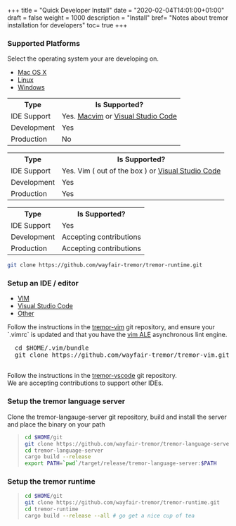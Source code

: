 +++
title = "Quick Developer Install"
date = "2020-02-04T14:01:00+01:00"
draft = false
weight = 1000
description = "Install"
bref= "Notes about tremor installation for developers"
toc= true
+++

<h3 class="section-head" id="h-platforms"><a href="#h-platforms"></a>Supported Platforms</h3>

Select the operating system your are developing on.

<nav class="tabs" data-component="tabs">
  <ul>
    <li class="active">
      <a href="#os-macosx">Mac OS X</a>
    </li>
    <li>
      <a href="#os-linux">Linux</a>
    </li>
    <li>
      <a href="#os-windows">Windows</a>
    </li>
  </ul>
</nav>

<div id="os-macosx">
  <table class="bordered striped">
    <tr><th class="w20">Type</th><th>Is Supported?</th></tr>
    <tr><td>IDE Support</td><td>Yes. <a href="https://macvim-dev.github.io/macvim/">Macvim</a> or <a href="https://code.visualstudio.com">Visual Studio Code</a></td></tr>
    <tr><td>Development</td><td>Yes</td></tr>
    <tr><td>Production</td><td>No</td></tr>
  </table>
</div>

<div id="os-linux">
  <table class="bordered striped">
    <tr><th class="w20">Type</th><th>Is Supported?</th></tr>
    <tr><td>IDE Support</td><td>Yes. Vim ( out of the box ) or <a href="https://code.visualstudio.com">Visual Studio Code</a></td></tr>
    <tr><td>Development</td><td>Yes</td></tr>
    <tr><td>Production</td><td>Yes</td></tr>
  </table>
</div>

<div id="os-windows">
  <table class="bordered striped">
    <tr><th class="w20">Type</th><th>Is Supported?</th></tr>
    <tr><td>IDE Support</td><td>Yes</td></tr>
    <tr><td>Development</td><td>Accepting contributions</td></tr>
    <tr><td>Production</td><td>Accepting contributions</td></tr>
  </table>
</div>

```bash
git clone https://github.com/wayfair-tremor/tremor-runtime.git
```

<h3 class="section-head" id="h-ide"><a href="#h-ide"></a>Setup an IDE / editor</h3>
<nav class="tabs" data-component="tabs">
  <ul>
    <li class="active">
      <a href="#ide-vim">VIM</a>
    </li>
    <li>
      <a href="#ide-vscode">Visual Studio Code</a>
    </li>
    <li>
      <a href="#ide-other">Other</a>
    </li>
  </ul>
</nav>


<div id="ide-vim">
  Follow the instructions in the <a href="https://github.com/wayfair-tremor/tremor-vim">tremor-vim</a> git repository, and
  ensure your `.vimrc` is updated and that you have the <a href="https://github.com/dense-analysis/ale">vim ALE</a> asynchronous
  lint engine.
  
  <pre>
  cd $HOME/.vim/bundle
  git clone https://github.com/wayfair-tremor/tremor-vim.git
  </pre>

</pre>

</div>

<div id="ide-vscode">
  Follow the instructions in the <a href="https://github.com/wayfair-tremor/tremor-vscode">tremor-vscode</a> git repository.
</div>

<div id="ide-other">
  We are accepting contributions to support other IDEs.
</div>

<h3 class="section-head" id="h-trill"><a href="#h-trill"></a>Setup the tremor language server</h3>

  Clone the tremor-langauge-server git repository, build and install the server and place the binary on your path

  > ```bash
  > cd $HOME/git
  > git clone https://github.com/wayfair-tremor/tremor-language-server.git
  > cd tremor-language-server
  > cargo build --release
  > export PATH=`pwd`/target/release/tremor-language-server:$PATH
  > ```

<h3 class="section-head" id="h-runtime"><a href="#h-runtime"></a>Setup the tremor runtime</h3>

  > ```bash
  > cd $HOME/git
  > git clone https://github.com/wayfair-tremor/tremor-runtime.git
  > cd tremor-runtime
  > cargo build --release --all # go get a nice cup of tea
  > ```
